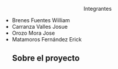 <p align="center">Integrantes</p>

<ul align="">
<li href="https://travis-ci.org/laravel/framework">Brenes Fuentes William</a>
<li href="https://packagist.org/packages/laravel/framework">Carranza Valles Josue</a>
<li href="https://packagist.org/packages/laravel/framework">Orozo Mora Jose</a>
<li href="https://packagist.org/packages/laravel/framework">Matamoros Fernández Erick</a>
</p>

## Sobre el proyecto

